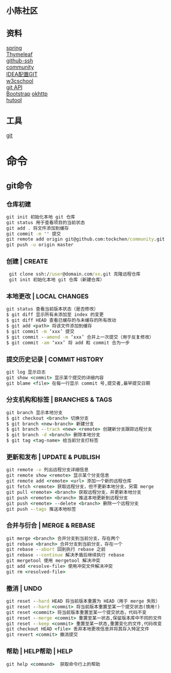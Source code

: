 ## 小陈社区

## 资料
[spring](https://spring.io/guides/)    
[Thymeleaf](https://spring.io/guides/gs/serving-web-content/)  
[github-ssh](https://help.github.com/en/github/authenticating-to-github/connecting-to-github-with-ssh)  
[community](https://github.com/tockchen/community/tree/6ed43775d08ec071d7e63ba4cbadba93bfbb9dc5)   
[IDEA配置GIT](https://blog.csdn.net/sundehui01/article/details/102567785)   
[w3cschool](https://www.w3cschool.cn/git/)  
[git API](https://developer.github.com/apps/)  
[Bootstrap](https://v4.bootcss.com/)
[okhttp](https://square.github.io/okhttp/)  
[hutool](https://hutool.cn/)

## 工具
[git](https://git-scm.com/) 

# 命令



## git命令
### 仓库初建
```cmd
git init 初始化本地 git 仓库
git status 用于查看项目的当前状态
git add . 将文件添加到缓存
git commit -m '' 提交
git remote add origin git@github.com:tockchen/community.git
git push -u origin master
```

### 创建 | CREATE
```cmd
 git clone ssh://user@domain.com/xx.git 克隆远程仓库
 git init 初始化本地 git 仓库（新建仓库）
```
### 本地更改 | LOCAL CHANGES
```cmd
git status 查看当前版本状态（是否修改）
$ git diff 显示所有未添加至 index 的变更
$ git diff HEAD 查看已缓存的与未缓存的所有改动
$ git add <path> 将该文件添加到缓存
$ git commit -m ‘xxx’ 提交
$ git commit --amend -m ‘xxx’ 合并上一次提交（用于反复修改）
$ git commit -am ‘xxx’ 将 add 和 commit 合为一步
```

### 提交历史记录 | COMMIT HISTORY
```cmd
git log 显示日志
git show <commit> 显示某个提交的详细内容
git blame <file> 在每一行显示 commit 号,提交者,最早提交日期

```
### 分支机构和标签 | BRANCHES & TAGS
```cmd
git branch 显示本地分支
$ git checkout <branch> 切换分支
$ git branch <new-branch> 新建分支
$ git branch --track <new> <remote> 创建新分支跟踪远程分支
$ git branch -d <branch> 删除本地分支
$ git tag <tag-name> 给当前分支打标签
```

### 更新和发布 | UPDATE & PUBLISH
```cmd
git remote -v 列出远程分支详细信息
git remote show <remote> 显示某个分支信息
git remote add <remote> <url> 添加一个新的远程仓库
git fetch <remote> 获取远程分支，但不更新本地分支，另需 merge
git pull <remote> <branch> 获取远程分支，并更新本地分支
git push <remote> <branch> 推送本地更新到远程分支
git push <remote> --delete <branch> 删除一个远程分支
git push --tags 推送本地标签
```

### 合并与衍合 | MERGE & REBASE
```cmd
git merge <branch> 合并分支到当前分支，存在两个
git rebase <branch> 合并分支到当前分支，存在一个
git rebase --abort 回到执行 rebase 之前
git rebase --continue 解决矛盾后继续执行 rebase
git mergetool 使用 mergetool 解决冲突
git add <resolve-file> 使用冲突文件解决冲突
git rm <resolved-file>
```


### 撤消 | UNDO
```cmd
git reset --hard HEAD 将当前版本重置为 HEAD（用于 merge 失败）
git reset --hard <commit> 将当前版本重置至某一个提交状态(慎用!)
git reset <commit> 将当前版本重置至某一个提交状态，代码不变
git reset --merge <commit> 重置至某一状态,保留版本库中不同的文件
git reset --keep <commit> 重置至某一状态,重置变化的文件,代码改变
git checkout HEAD <file> 丢弃本地更改信息并将其存入特定文件
git revert <commit> 撤消提交
```

### 帮助 | HELP帮助 | HELP
```cmd
git help <command>  获取命令行上的帮助
```